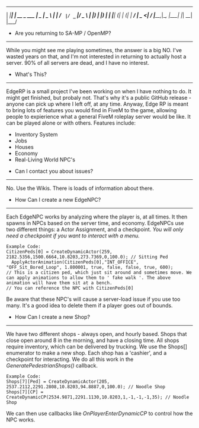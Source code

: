   _____    _              ____  ____  
 | ____|__| | __ _  ___  |  _ \|  _ \ 
 |  _| / _` |/ _` |/ _ \ | |_) | |_) |
 | |__| (_| | (_| |  __/ |  _ <|  __/ 
 |_____\__,_|\__, |\___| |_| \_\_|    
             |___/                    

* Are you returning to SA-MP / OpenMP?
--------------------------------------
While you might see me playing sometimes, the answer is a big NO. I've wasted years on that, and I'm not interested in returning to actually host a server. 90% of all servers are dead, and I have no interest.

* What's This?
-------------
EdgeRP is a small project I've been working on when I have nothing to do. It might get finished, but probaly not. That's why it's a public GitHub release - anyone can pick up where I left off, at any time.
Anyway, Edge RP is meant to bring lots of features you would find in FiveM to the game, allowing people to expierience what a general FiveM roleplay server would be like. It can be played alone or with others.
Features include:

  - Inventory System
  - Jobs
  - Houses
  - Economy
  - Real-Living World NPC's

* Can I contact you about issues?
---------------------------------
No. Use the Wikis. There is loads of information about there.

* How Can I create a new EdgeNPC?
---------------------------------
Each EdgeNPC works by analyzing where the player is, at all times. It then spawns in NPCs based on the server time, and economy. EdgeNPCs use two different things: a Actor Assignment, and a checkpoint. _You will only need a checkpoint if you want to interact with a menu._

    Example Code:
    CitizenPeds[0] = CreateDynamicActor(259, 2182.5356,1500.6664,10.8203,273.7369,0,100.0); // Sitting Ped
	  ApplyActorAnimation(CitizenPeds[0],"INT_OFFICE", "OFF_Sit_Bored_Loop", 1.800001, true, false, false, true, 600);
    // This is a citizen ped, which just sit around and sometimes move. We can apply animations to allow them to ' fake walk '. The above animation will have them sit at a bench.
    // You can reference the NPC with CitizenPeds[0]

Be aware that these NPC's will cause a server-load issue if you use too many. It's a good idea to delete them if a player goes out of bounds.    

* How Can I create a new Shop?
---------------------------------
We have two different shops - always open, and hourly based. Shops that close open around 8 in the morning, and have a closing time. All shops require inventory, which can be delivered by trucking. We use the Shops[] enumerator to make a new shop. Each shop has a 'cashier', and a checkpoint
for interacting. We do all this work in the _GeneratePedestrianShops()_ callback.

    Example Code:
    Shops[7][Ped] = CreateDynamicActor(205, 2537.2112,2291.2808,10.8203,94.8887,0,100.0); // Noodle Shop
    Shops[7][CP] = CreateDynamicCP(2534.9871,2291.1130,10.8203,1,-1,-1,-1,35); // Noodle Shop

We can then use callbacks like _OnPlayerEnterDynamicCP_ to control how the NPC works.
    
